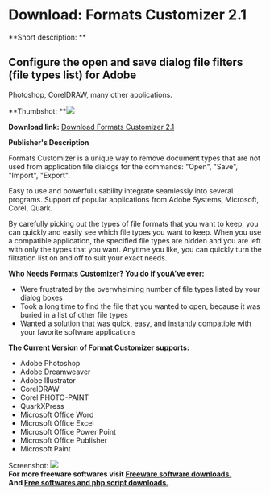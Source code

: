 # Download: Formats Customizer 2.1

**Short description: **

## Configure the open and save dialog file filters (file types list) for Adobe
Photoshop, CorelDRAW, many other applications.

  
**Thumbshot: **![](http://www.freewarefiles.com/screenshot/formatscustmzr_md.gif)   
  
**Download link:** [Download Formats Customizer 2.1](http://freesoftwares.boysofts.com/Formats-Customizer_program_55720.html)  
  

**Publisher's Description**  
  

Formats Customizer is a unique way to remove document types that are not used
from application file dialogs for the commands: "Open", "Save", "Import",
"Export".

Easy to use and powerful usability integrate seamlessly into several programs.
Support of popular applications from Adobe Systems, Microsoft, Corel, Quark.

By carefully picking out the types of file formats that you want to keep, you
can quickly and easily see which file types you want to keep. When you use a
compatible application, the specified file types are hidden and you are left
with only the types that you want. Anytime you like, you can quickly turn the
filtration list on and off to suit your exact needs.

**Who Needs Formats Customizer? You do if youA've ever:**

  * Were frustrated by the overwhelming number of file types listed by your dialog boxes 
  * Took a long time to find the file that you wanted to open, because it was buried in a list of other file types 
  * Wanted a solution that was quick, easy, and instantly compatible with your favorite software applications 

**The Current Version of Format Customizer supports:**

  * Adobe Photoshop 
  * Adobe Dreamweaver 
  * Adobe Illustrator 
  * CorelDRAW 
  * Corel PHOTO-PAINT 
  * QuarkXPress 
  * Microsoft Office Word 
  * Microsoft Office Excel 
  * Microsoft Office Power Point 
  * Microsoft Office Publisher 
  * Microsoft Paint 

  
  
Screenshot: ![](http://www.freewarefiles.com/screenshot/formatscustmzr.gif)  
**For more freeware softwares visit [Freeware software downloads.](http://freesoftwares.boysofts.com/)**   
**And [Free softwares and php script downloads.](http://www.boysofts.com/)**


